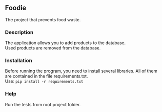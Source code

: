 ## Foodie
The project that prevents food waste.

### Description
The application allows you to add products to the database.\
Used products are removed from the database.

### Installation
Before running the program, you need to install several libraries. 
All of them are contained in the file requirements.txt.\
Use: `pip install -r requirements.txt`

### Help
Run the tests from root project folder.